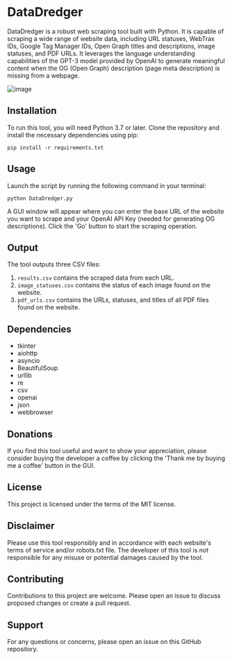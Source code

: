 # DataDredger

DataDredger is a robust web scraping tool built with Python. It is capable of scraping a wide range of website data, including URL statuses, WebTrax IDs, Google Tag Manager IDs, Open Graph titles and descriptions, image statuses, and PDF URLs.
It leverages the language understanding capabilities of the GPT-3 model provided by OpenAI to generate meaningful content when the OG (Open Graph) description (page meta description) is missing from a webpage.

![image](https://github.com/FatalErrorVXD/DataDredger/assets/133708056/9484684e-4a03-4c24-9f25-a3087401fdbd)

## Installation

To run this tool, you will need Python 3.7 or later. Clone the repository and install the necessary dependencies using pip:

```
pip install -r requirements.txt
```

## Usage

Launch the script by running the following command in your terminal:

```
python DataDredger.py
```

A GUI window will appear where you can enter the base URL of the website you want to scrape and your OpenAI API Key (needed for generating OG descriptions). Click the 'Go' button to start the scraping operation.

## Output

The tool outputs three CSV files:

1. `results.csv` contains the scraped data from each URL.
2. `image_statuses.csv` contains the status of each image found on the website.
3. `pdf_urls.csv` contains the URLs, statuses, and titles of all PDF files found on the website.

## Dependencies

- tkinter
- aiohttp
- asyncio
- BeautifulSoup
- urllib
- re
- csv
- openai
- json
- webbrowser

## Donations

If you find this tool useful and want to show your appreciation, please consider buying the developer a coffee by clicking the 'Thank me by buying me a coffee' button in the GUI.

## License

This project is licensed under the terms of the MIT license.

## Disclaimer

Please use this tool responsibly and in accordance with each website's terms of service and/or robots.txt file. The developer of this tool is not responsible for any misuse or potential damages caused by the tool.

## Contributing

Contributions to this project are welcome. Please open an issue to discuss proposed changes or create a pull request.

## Support

For any questions or concerns, please open an issue on this GitHub repository.
